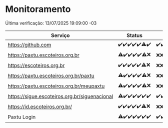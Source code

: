 # Monitoramento

Última verificação: 13/07/2025 19:09:00 -03

|Serviço|Status|Últimas 24h|
|---|---|---|
|https://github.com|<span title="2025-07-06: OK=23">✔️</span><span title="2025-07-07: OK=23">✔️</span><span title="2025-07-08: OK=23">✔️</span><span title="2025-07-09: OK=23">✔️</span><span title="2025-07-10: OK=23">✔️</span><span title="2025-07-11: OK=22, Falhas=1">⚠️</span><span title="2025-07-12: OK=21">✔️</span>|<span title="12/07/2025 19:09:00 -03 : 200">✔️</span><span title="12/07/2025 20:10:00 -03 : 200">✔️</span><span title="12/07/2025 21:56:00 -03 : 200">✔️</span><span title="12/07/2025 23:58:00 -03 : 200">✔️</span><span title="13/07/2025 00:57:00 -03 : 200">✔️</span><span title="13/07/2025 01:34:00 -03 : 200">✔️</span><span title="13/07/2025 02:13:00 -03 : 200">✔️</span><span title="13/07/2025 03:13:00 -03 : 200">✔️</span><span title="13/07/2025 04:11:00 -03 : 200">✔️</span><span title="13/07/2025 05:12:00 -03 : 200">✔️</span><span title="13/07/2025 06:10:00 -03 : 200">✔️</span><span title="13/07/2025 07:09:00 -03 : 200">✔️</span><span title="13/07/2025 08:07:00 -03 : 200">✔️</span><span title="13/07/2025 09:17:00 -03 : 200">✔️</span><span title="13/07/2025 10:21:00 -03 : 200">✔️</span><span title="13/07/2025 11:08:00 -03 : 200">✔️</span><span title="13/07/2025 12:08:00 -03 : 200">✔️</span><span title="13/07/2025 13:10:00 -03 : 200">✔️</span><span title="13/07/2025 14:07:00 -03 : 200">✔️</span><span title="13/07/2025 15:12:00 -03 : 200">✔️</span><span title="13/07/2025 16:07:00 -03 : 200">✔️</span><span title="13/07/2025 17:10:00 -03 : 200">✔️</span><span title="13/07/2025 18:08:00 -03 : 200">✔️</span><span title="13/07/2025 19:09:00 -03 : 200">✔️</span>|
|https://paxtu.escoteiros.org.br|<span title="2025-07-06: OK=22, Falhas=1">⚠️</span><span title="2025-07-07: OK=23">✔️</span><span title="2025-07-08: OK=23">✔️</span><span title="2025-07-09: OK=23">✔️</span><span title="2025-07-10: OK=23">✔️</span><span title="2025-07-11: OK=17, Falhas=6">⚠️</span><span title="2025-07-12: Falhas=21">❌</span>|<span title="12/07/2025 19:09:00 -03 : 403">❌</span><span title="12/07/2025 20:10:00 -03 : 403">❌</span><span title="12/07/2025 21:56:00 -03 : 403">❌</span><span title="12/07/2025 23:58:00 -03 : 403">❌</span><span title="13/07/2025 00:57:00 -03 : 403">❌</span><span title="13/07/2025 01:34:00 -03 : 403">❌</span><span title="13/07/2025 02:13:00 -03 : 403">❌</span><span title="13/07/2025 03:13:00 -03 : 403">❌</span><span title="13/07/2025 04:11:00 -03 : 403">❌</span><span title="13/07/2025 05:12:00 -03 : 403">❌</span><span title="13/07/2025 06:10:00 -03 : 403">❌</span><span title="13/07/2025 07:09:00 -03 : 403">❌</span><span title="13/07/2025 08:07:00 -03 : 403">❌</span><span title="13/07/2025 09:17:00 -03 : 403">❌</span><span title="13/07/2025 10:21:00 -03 : 403">❌</span><span title="13/07/2025 11:08:00 -03 : 403">❌</span><span title="13/07/2025 12:08:00 -03 : 403">❌</span><span title="13/07/2025 13:10:00 -03 : 403">❌</span><span title="13/07/2025 14:07:00 -03 : 403">❌</span><span title="13/07/2025 15:12:00 -03 : 403">❌</span><span title="13/07/2025 16:07:00 -03 : 403">❌</span><span title="13/07/2025 17:10:00 -03 : 403">❌</span><span title="13/07/2025 18:08:00 -03 : 403">❌</span><span title="13/07/2025 19:09:00 -03 : 403">❌</span>|
|https://escoteiros.org.br|<span title="2025-07-06: OK=23">✔️</span><span title="2025-07-07: OK=23">✔️</span><span title="2025-07-08: OK=23">✔️</span><span title="2025-07-09: OK=23">✔️</span><span title="2025-07-10: OK=23">✔️</span><span title="2025-07-11: OK=16, Falhas=7">⚠️</span><span title="2025-07-12: Falhas=21">❌</span>|<span title="12/07/2025 19:09:00 -03 : 403">❌</span><span title="12/07/2025 20:10:00 -03 : 403">❌</span><span title="12/07/2025 21:56:00 -03 : 403">❌</span><span title="12/07/2025 23:58:00 -03 : 403">❌</span><span title="13/07/2025 00:58:00 -03 : 403">❌</span><span title="13/07/2025 01:34:00 -03 : 403">❌</span><span title="13/07/2025 02:13:00 -03 : 403">❌</span><span title="13/07/2025 03:13:00 -03 : 403">❌</span><span title="13/07/2025 04:11:00 -03 : 403">❌</span><span title="13/07/2025 05:12:00 -03 : 403">❌</span><span title="13/07/2025 06:10:00 -03 : 403">❌</span><span title="13/07/2025 07:09:00 -03 : 403">❌</span><span title="13/07/2025 08:07:00 -03 : 403">❌</span><span title="13/07/2025 09:17:00 -03 : 403">❌</span><span title="13/07/2025 10:21:00 -03 : 403">❌</span><span title="13/07/2025 11:08:00 -03 : 403">❌</span><span title="13/07/2025 12:08:00 -03 : 403">❌</span><span title="13/07/2025 13:10:00 -03 : 403">❌</span><span title="13/07/2025 14:07:00 -03 : 403">❌</span><span title="13/07/2025 15:12:00 -03 : 403">❌</span><span title="13/07/2025 16:07:00 -03 : 403">❌</span><span title="13/07/2025 17:10:00 -03 : 403">❌</span><span title="13/07/2025 18:08:00 -03 : 403">❌</span><span title="13/07/2025 19:09:00 -03 : 403">❌</span>|
|https://paxtu.escoteiros.org.br/paxtu|<span title="2025-07-06: OK=22, Falhas=1">⚠️</span><span title="2025-07-07: OK=23">✔️</span><span title="2025-07-08: OK=23">✔️</span><span title="2025-07-09: OK=23">✔️</span><span title="2025-07-10: OK=23">✔️</span><span title="2025-07-11: OK=17, Falhas=6">⚠️</span><span title="2025-07-12: Falhas=21">❌</span>|<span title="12/07/2025 19:09:00 -03 : 403">❌</span><span title="12/07/2025 20:10:00 -03 : 403">❌</span><span title="12/07/2025 21:56:00 -03 : 403">❌</span><span title="12/07/2025 23:58:00 -03 : 403">❌</span><span title="13/07/2025 00:58:00 -03 : 403">❌</span><span title="13/07/2025 01:34:00 -03 : 403">❌</span><span title="13/07/2025 02:13:00 -03 : 403">❌</span><span title="13/07/2025 03:14:00 -03 : 403">❌</span><span title="13/07/2025 04:11:00 -03 : 403">❌</span><span title="13/07/2025 05:12:00 -03 : 403">❌</span><span title="13/07/2025 06:10:00 -03 : 403">❌</span><span title="13/07/2025 07:09:00 -03 : 403">❌</span><span title="13/07/2025 08:07:00 -03 : 403">❌</span><span title="13/07/2025 09:17:00 -03 : 403">❌</span><span title="13/07/2025 10:21:00 -03 : 403">❌</span><span title="13/07/2025 11:08:00 -03 : 403">❌</span><span title="13/07/2025 12:08:00 -03 : 403">❌</span><span title="13/07/2025 13:10:00 -03 : 403">❌</span><span title="13/07/2025 14:07:00 -03 : 403">❌</span><span title="13/07/2025 15:12:00 -03 : 403">❌</span><span title="13/07/2025 16:07:00 -03 : 403">❌</span><span title="13/07/2025 17:10:00 -03 : 403">❌</span><span title="13/07/2025 18:08:00 -03 : 403">❌</span><span title="13/07/2025 19:09:00 -03 : 403">❌</span>|
|https://paxtu.escoteiros.org.br/meupaxtu|<span title="2025-07-06: OK=22, Falhas=1">⚠️</span><span title="2025-07-07: OK=23">✔️</span><span title="2025-07-08: OK=23">✔️</span><span title="2025-07-09: OK=23">✔️</span><span title="2025-07-10: OK=23">✔️</span><span title="2025-07-11: OK=17, Falhas=6">⚠️</span><span title="2025-07-12: Falhas=21">❌</span>|<span title="12/07/2025 19:09:00 -03 : 403">❌</span><span title="12/07/2025 20:10:00 -03 : 403">❌</span><span title="12/07/2025 21:56:00 -03 : 403">❌</span><span title="12/07/2025 23:58:00 -03 : 403">❌</span><span title="13/07/2025 00:58:00 -03 : 403">❌</span><span title="13/07/2025 01:34:00 -03 : 403">❌</span><span title="13/07/2025 02:13:00 -03 : 403">❌</span><span title="13/07/2025 03:14:00 -03 : 403">❌</span><span title="13/07/2025 04:11:00 -03 : 403">❌</span><span title="13/07/2025 05:12:00 -03 : 403">❌</span><span title="13/07/2025 06:10:00 -03 : 403">❌</span><span title="13/07/2025 07:09:00 -03 : 403">❌</span><span title="13/07/2025 08:07:00 -03 : 403">❌</span><span title="13/07/2025 09:17:00 -03 : 403">❌</span><span title="13/07/2025 10:21:00 -03 : 403">❌</span><span title="13/07/2025 11:08:00 -03 : 403">❌</span><span title="13/07/2025 12:08:00 -03 : 403">❌</span><span title="13/07/2025 13:10:00 -03 : 403">❌</span><span title="13/07/2025 14:07:00 -03 : 403">❌</span><span title="13/07/2025 15:12:00 -03 : 403">❌</span><span title="13/07/2025 16:07:00 -03 : 403">❌</span><span title="13/07/2025 17:10:00 -03 : 403">❌</span><span title="13/07/2025 18:08:00 -03 : 403">❌</span><span title="13/07/2025 19:09:00 -03 : 403">❌</span>|
|https://sigue.escoteiros.org.br/siguenacional|<span title="2025-07-06: OK=22, Falhas=1">⚠️</span><span title="2025-07-07: OK=23">✔️</span><span title="2025-07-08: OK=23">✔️</span><span title="2025-07-09: OK=23">✔️</span><span title="2025-07-10: OK=23">✔️</span><span title="2025-07-11: OK=23">✔️</span><span title="2025-07-12: OK=21">✔️</span>|<span title="12/07/2025 19:09:00 -03 : 200">✔️</span><span title="12/07/2025 20:10:00 -03 : 200">✔️</span><span title="12/07/2025 21:56:00 -03 : 200">✔️</span><span title="12/07/2025 23:58:00 -03 : 200">✔️</span><span title="13/07/2025 00:58:00 -03 : 200">✔️</span><span title="13/07/2025 01:34:00 -03 : 200">✔️</span><span title="13/07/2025 02:13:00 -03 : 200">✔️</span><span title="13/07/2025 03:14:00 -03 : 200">✔️</span><span title="13/07/2025 04:11:00 -03 : 200">✔️</span><span title="13/07/2025 05:12:00 -03 : 200">✔️</span><span title="13/07/2025 06:10:00 -03 : 200">✔️</span><span title="13/07/2025 07:09:00 -03 : 200">✔️</span><span title="13/07/2025 08:07:00 -03 : 200">✔️</span><span title="13/07/2025 09:17:00 -03 : 200">✔️</span><span title="13/07/2025 10:21:00 -03 : 200">✔️</span><span title="13/07/2025 11:08:00 -03 : 200">✔️</span><span title="13/07/2025 12:08:00 -03 : 200">✔️</span><span title="13/07/2025 13:10:00 -03 : 200">✔️</span><span title="13/07/2025 14:07:00 -03 : 200">✔️</span><span title="13/07/2025 15:12:00 -03 : 200">✔️</span><span title="13/07/2025 16:07:00 -03 : 200">✔️</span><span title="13/07/2025 17:10:00 -03 : 200">✔️</span><span title="13/07/2025 18:08:00 -03 : 200">✔️</span><span title="13/07/2025 19:09:00 -03 : 200">✔️</span>|
|https://id.escoteiros.org.br/|<span title="2025-07-06: OK=23">✔️</span><span title="2025-07-07: OK=23">✔️</span><span title="2025-07-08: OK=23">✔️</span><span title="2025-07-09: OK=23">✔️</span><span title="2025-07-10: OK=23">✔️</span><span title="2025-07-11: OK=16, Falhas=7">⚠️</span><span title="2025-07-12: Falhas=21">❌</span>|<span title="12/07/2025 19:09:00 -03 : 403">❌</span><span title="12/07/2025 20:10:00 -03 : 403">❌</span><span title="12/07/2025 21:56:00 -03 : 403">❌</span><span title="12/07/2025 23:58:00 -03 : 403">❌</span><span title="13/07/2025 00:58:00 -03 : 403">❌</span><span title="13/07/2025 01:34:00 -03 : 403">❌</span><span title="13/07/2025 02:13:00 -03 : 403">❌</span><span title="13/07/2025 03:14:00 -03 : 403">❌</span><span title="13/07/2025 04:11:00 -03 : 403">❌</span><span title="13/07/2025 05:12:00 -03 : 403">❌</span><span title="13/07/2025 06:10:00 -03 : 403">❌</span><span title="13/07/2025 07:09:00 -03 : 403">❌</span><span title="13/07/2025 08:07:00 -03 : 403">❌</span><span title="13/07/2025 09:17:00 -03 : 403">❌</span><span title="13/07/2025 10:21:00 -03 : 403">❌</span><span title="13/07/2025 11:08:00 -03 : 403">❌</span><span title="13/07/2025 12:08:00 -03 : 403">❌</span><span title="13/07/2025 13:10:00 -03 : 403">❌</span><span title="13/07/2025 14:07:00 -03 : 403">❌</span><span title="13/07/2025 15:12:00 -03 : 403">❌</span><span title="13/07/2025 16:07:00 -03 : 403">❌</span><span title="13/07/2025 17:10:00 -03 : 403">❌</span><span title="13/07/2025 18:08:00 -03 : 403">❌</span><span title="13/07/2025 19:09:00 -03 : 403">❌</span>|
|Paxtu Login|<span title="2025-07-06: OK=22, Falhas=1">⚠️</span><span title="2025-07-07: OK=23">✔️</span><span title="2025-07-08: OK=23">✔️</span><span title="2025-07-09: OK=23">✔️</span><span title="2025-07-10: OK=23">✔️</span><span title="2025-07-11: OK=23">✔️</span><span title="2025-07-12: OK=21">✔️</span>|<span title="12/07/2025 19:09:00 -03 : 200">✔️</span><span title="12/07/2025 20:10:00 -03 : 200">✔️</span><span title="12/07/2025 21:56:00 -03 : 200">✔️</span><span title="12/07/2025 23:58:00 -03 : 200">✔️</span><span title="13/07/2025 00:58:00 -03 : 200">✔️</span><span title="13/07/2025 01:34:00 -03 : 200">✔️</span><span title="13/07/2025 02:13:00 -03 : 200">✔️</span><span title="13/07/2025 03:14:00 -03 : 200">✔️</span><span title="13/07/2025 04:11:00 -03 : 200">✔️</span><span title="13/07/2025 05:12:00 -03 : 200">✔️</span><span title="13/07/2025 06:10:00 -03 : 200">✔️</span><span title="13/07/2025 07:09:00 -03 : 200">✔️</span><span title="13/07/2025 08:07:00 -03 : 200">✔️</span><span title="13/07/2025 09:17:00 -03 : 200">✔️</span><span title="13/07/2025 10:21:00 -03 : 200">✔️</span><span title="13/07/2025 11:08:00 -03 : 200">✔️</span><span title="13/07/2025 12:08:00 -03 : 200">✔️</span><span title="13/07/2025 13:10:00 -03 : 200">✔️</span><span title="13/07/2025 14:07:00 -03 : 200">✔️</span><span title="13/07/2025 15:12:00 -03 : 200">✔️</span><span title="13/07/2025 16:07:00 -03 : 200">✔️</span><span title="13/07/2025 17:10:00 -03 : 200">✔️</span><span title="13/07/2025 18:08:00 -03 : 200">✔️</span><span title="13/07/2025 19:09:00 -03 : 200">✔️</span>|
